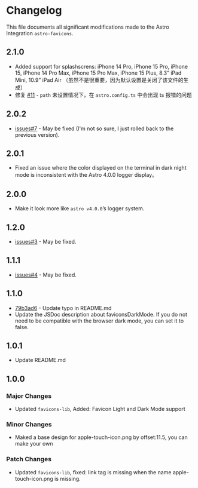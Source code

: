 # Changelog

This file documents all significant modifications made to the Astro Integration `astro-favicons`.

## 2.1.0

- Added support for splashscrens: iPhone 14 Pro, iPhone 15 Pro, iPhone 15, iPhone 14 Pro Max, iPhone 15 Pro Max, iPhone 15 Plus, 8.3” iPad Mini, 10.9” iPad Air （虽然不是很重要，因为默认设置是关闭了该文件的生成）
- 修复 [#11](https://github.com/ACP-CODE/astro-favicons/issues/11) - `path` 未设置情况下，在 `astro.config.ts` 中会出现 ts 报错的问题

## 2.0.2

- [issues#7](https://github.com/ACP-CODE/astro-favicons/issues/7#issue-2036516313) - May be fixed (I'm not so sure, I just rolled back to the previous version).

## 2.0.1

- Fixed an issue where the color displayed on the terminal in dark night mode is inconsistent with the Astro 4.0.0 logger display。

## 2.0.0

- Make it look more like `astro v4.0.0`’s logger system.

## 1.2.0

- [issues#3](https://github.com/ACP-CODE/astro-favicons/issues/3) - May be fixed.

## 1.1.1

- [issues#4](https://github.com/ACP-CODE/astro-favicons/issues/4) - May be fixed.

## 1.1.0

- [79b3ad6](https://github.com/ACP-CODE/astro-favicons/pull/2/commits/79b3ad6ccbfcd6bbda80026d0686adde83ed4035)  - Update typo in README.md
- Update the JSDoc description about faviconsDarkMode. If you do not need to be compatible with the browser dark mode, you can set it to false.

## 1.0.1

- Update README.md

## 1.0.0

### Major Changes

- Updated ``favicons-lib``, Added:  Favicon Light and Dark Mode support

### Minor Changes

- Maked a base design for apple-touch-icon.png by offset:11.5, you can make your own

### Patch Changes

- Updated `favicons-lib`, fixed: link tag is missing when the name apple-touch-icon.png is missing.
